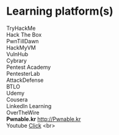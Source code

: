 # Learning platform(s)

TryHackMe <br>
Hack The Box <br>
PwnTillDawn <br>
HackMyVM <br>
VulnHub <br>
Cybrary <br>
Pentest Academy <br>
PentesterLab <br>
AttackDefense <br>
BTLO <br>
Udemy <br>
Cousera <br>
LinkedIn Learning <br>
OverTheWire <br>
<b>Pwnable.kr</b> http://Pwnable.kr <br>
Youtube [Click]([https://pages.github.com/](https://github.com/AdaniKamal/Cybersecurity-Career/blob/main/Youtube%20Channel.md)https://github.com/AdaniKamal/Cybersecurity-Career/blob/main/Youtube%20Channel.md) <br> 
